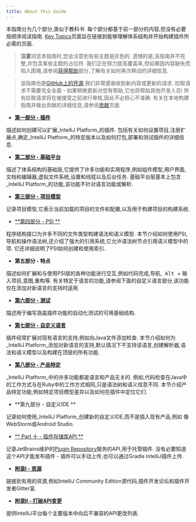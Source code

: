 ```yaml
---
title: About this Guide
---
```


本指南分为几个部分,类似于教科书.
每个部分都基于前一部分的内容,但没有必要按顺序阅读指南. 
[Key Topics](key_topics.md)页面旨在链接到能够理解体系结构并开始构建插件所必需的页面.


> **注意**浏览本指南时,您会注意到有些主题是灰色的.
遗憾的是,该指南并不完整,并包含某些主题的占位符.
我们正在努力提高覆盖率,但如果因内容缺失而陷入困境,请参阅[获得帮助](getting_help.md)部分,了解有关如何再次移动的详细信息.

>

>该指南也是[GitHub上的开源](https://github.com/JetBrains/intellij-sdk-docs),我们非常感谢收到新内容或更新的请求.
拉取请求不需要完全全面 - 如果稍微更新对您有帮助,它也将帮助其他开发人员!
所有拉取请求将在被接受之前进行审核,因此不必担心不准确.
有关在本地构建指南并做出贡献的详细信息,请参阅[贡献](/CONTRIBUTING.md)页面.


* [**第一部分 - 插件**](/basics.md)


描述如何创建可以扩展_IntelliJ Platform_的插件.
包括有关如何设置项目,注册扩展点,确定_IntelliJ Platform_的特定版本以及如何打包,部署和测试插件的详细信息.


* [**第二部分 - 基础平台**](/platform/fundamentals.md)


描述了体系结构的基础层,它提供了许多功能和实用程序,例如组件模型,用户界面,文档和编辑器,虚拟文件​​系统,设置和线程以及后台任务.
基础平台层基本上包含_IntelliJ Platform_的功能,该功能不针对语言功能或解析.


* [**第三部分 - 项目模型**](/basics/project_structure.md)


记录项目模型,它表示当前加载的项目的文件和配置,以及用于构建项目的构建系统.


* [**第四部分 -  PSI **](/basics/architectural_overview/psi.md)


程序结构接口为许多不同的文件类型构建语法和语义模型.
本节介绍如何使用PSI,导航和操作语法树,还介绍了强大的引用系统,它允许语法树节点引用语义模型中的项.
它还详细说明了PSI如何创建和使用索引.


* **第五部分 - 特点**


描述如何扩展和与使用PSI层的各种功能进行交互,例如代码完成,导航,<kbd> Alt </kbd> + <kbd>输入</kbd>项目,意图,重构等.
有关特定于语言的功能,请参阅下面的自定义语言部分,该功能仅在添加对新语言的支持时适用.


* [**第六部分 - 测试**](/basics/testing_plugins.md)


描述用于编写涵盖插件功能的自动化测试的可用基础结构.


* [**第七部分 - 自定义语言**](/reference_guide/custom_language_support.md)


插件经常扩展对现有语言的支持,例如向Java文件添加检查.
本节介绍如何为_IntelliJ Platform_添加对新语言的支持,默认情况下不支持该语言,创建解析器,语法和语义模型以及构建在顶层的所有功能.


* [**第八部分 - 产品特定**](/products/idea.md)


_IntelliJ Platform_中的许多功能都是语言和产品无关的.
例如,代码检查在Java中的工作方式与在Ruby中的工作方式相同,只是语法树和语义信息不同.
本节介绍产品特定功能,例如特定项目模型差异以及如何在插件中定位它们.


* **第九部分 - 自定义IDE **


记录如何使用_IntelliJ Platform_创建新的自定义IDE,而不是插入现有产品,例如
像WebStorm或Android Studio.


* [** Part 十  - 插件存储库API **](/plugin_repository/index.md)


记录JetBrains维护的[Plugin Repository](https://plugins.jetbrains.com)服务的API,用于托管插件.
没有必要知道这个API才能发布插件 - 插件可以手动上传,也可以通过Gradle IntelliJ插件上传.


* [**附录I  - 资源**](/appendix/resources/useful_links.md)


链接到有用的资源,例如IntelliJ Community Edition源代码,插件开发论坛和插件开发者Gitter室.


* [**附录II  - 打破API变更**](/reference_guide/api_changes_list.md)


提供IntelliJ平台每个主要版本中向后不兼容的API更改列表.


